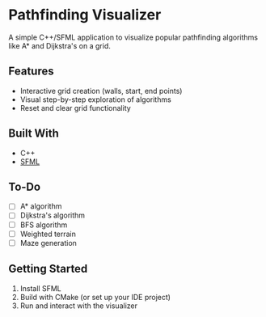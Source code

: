 # Pathfinding Visualizer

A simple C++/SFML application to visualize popular pathfinding algorithms like A* and Dijkstra's on a grid.

## Features
- Interactive grid creation (walls, start, end points)
- Visual step-by-step exploration of algorithms
- Reset and clear grid functionality

## Built With
- C++
- [SFML](https://www.sfml-dev.org/)

## To-Do
- [ ] A* algorithm
- [ ] Dijkstra's algorithm
- [ ] BFS algorithm
- [ ] Weighted terrain
- [ ] Maze generation

## Getting Started
1. Install SFML
2. Build with CMake (or set up your IDE project)
3. Run and interact with the visualizer
